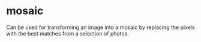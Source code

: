 # mosaic

Can be used for transforming an image into a mosaic by replacing the pixels with the best matches from a selection of photos.
